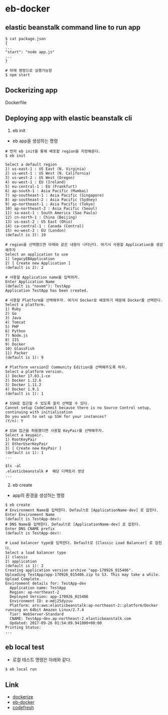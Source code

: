 # eb-docker

## elastic beanstalk command line to run app

```
$ cat package.json
{
...
"start": "node app.js"
...
}

# 아래 명령으로 실행가능함
$ npm start

```

## Dockerizing app
Dockerfile


## Deploying app with elastic beanstalk cli

1. eb init 
- eb app을 생성하는 명령
```
# 먼저 eb init을 통해 배포할 region을 지정해준다.
$ eb init

Select a default region
1) us-east-1 : US East (N. Virginia)
2) us-west-1 : US West (N. California)
3) us-west-2 : US West (Oregon)
4) eu-west-1 : EU (Ireland)
5) eu-central-1 : EU (Frankfurt)
6) ap-south-1 : Asia Pacific (Mumbai)
7) ap-southeast-1 : Asia Pacific (Singapore)
8) ap-southeast-2 : Asia Pacific (Sydney)
9) ap-northeast-1 : Asia Pacific (Tokyo)
10) ap-northeast-2 : Asia Pacific (Seoul)
11) sa-east-1 : South America (Sao Paulo)
12) cn-north-1 : China (Beijing)
13) us-east-2 : US East (Ohio)
14) ca-central-1 : Canada (Central)
15) eu-west-2 : EU (London)
(default is 3): 10

# region을 선택했으면 아래와 같은 내용이 나타난다. 여기서 사용할 Application을 생성해주자
Select an application to use
1) legacyEBApplication
2) [ Create new Application ]
(default is 2): 2

# 사용할 Application name을 입력하자.
Enter Application Name
(default is "novem"): TestApp
Application TestApp has been created.

# 사용할 Platform을 선택해주자. 여기서 Docker로 배포하기 때문에 Docker를 선택한다.
Select a platform.
1) Ruby
2) Go
3) Java
4) Tomcat
5) PHP
6) Python
7) Node.js
8) IIS
9) Docker
10) GlassFish
11) Packer
(default is 1): 9

# Platform version은 Community Edition을 선택해주도록 하자.
Select a platform version.
1) Docker 17.03.1-ce
2) Docker 1.12.6
3) Docker 1.11.2
4) Docker 1.9.1
(default is 1): 1

# SSH로 접근할 수 있도록 할지 선택할 수 있다.
Cannot setup CodeCommit because there is no Source Control setup, continuing with initialization
Do you want to set up SSH for your instances?
(Y/n): Y

# SSH 접근을 허용했다면 사용할 KeyPair를 선택해주자.
Select a keypair.
1) RootKeyPair
2) OtherUserKeyPair
3) [ Create new KeyPair ]
(default is 1): 1
...

$ls -al
.elasticbeanstalk #  해당 디렉토리 생성
...
```

2. eb create
- app의 환경을 생성하는 명령
```
$ eb create
# Environment Name을 입력한다. Default로 [ApplicationName-dev] 로 잡힌다.
Enter Environment Name
(default is TestApp-dev):
# DNS Name을 입력한다. Default로 [ApplicationName-dev] 로 잡힌다.
Enter DNS CNAME prefix
(default is TestApp-dev):

# Load balancer type을 입력한다. Default로 [Classic Load Balancer] 로 잡힌다.
Select a load balancer type
1) classic
2) application
(default is 1): 2
Creating application version archive "app-170926_015406".
Uploading TestApp/app-170926_015406.zip to S3. This may take a while.
Upload Complete.
Environment details for: TestApp-dev
  Application name: TestApp
  Region: ap-northeast-2
  Deployed Version: app-170926_015406
  Environment ID: e-mdj25dyzuu
  Platform: arn:aws:elasticbeanstalk:ap-northeast-2::platform/Docker running on 64bit Amazon Linux/2.7.4
  Tier: WebServer-Standard
  CNAME: TestApp-dev.ap-northeast-2.elasticbeanstalk.com
  Updated: 2017-09-26 01:54:09.941000+00:00
Printing Status:
...
```
## eb local test
- 로컬 테스트 명령은 아래와 같다.
```
$ eb local run
```
## Link
- [dockerize](https://medium.com/@sommershurbaji/deploying-a-docker-container-to-aws-with-elastic-beanstalk-28adfd6e7e95)
- [eb-docker](http://blog.digitopia.com/elastic-beanstalk-docker-deployment/)
- [codefresh](https://codefresh.io/docs/docs/deploy-your-containers/elastic-beanstalk/)
